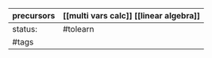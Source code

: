| precursors | [[multi vars calc]] [[linear algebra]] |
| ---------- | -------------------------------------- |
| status:    | #tolearn                               |
| #tags      |                                        |
